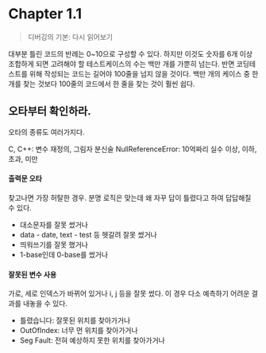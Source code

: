 # Chapter 1.1

> 디버깅의 기본: 다시 읽어보기

대부분 틀린 코드의 반례는 0~10으로 구성할 수 있다. 하지만 이것도 숫자를 6개 이상 조합하게 되면 고려해야 할 테스트케이스의 수는 백만 개를 가뿐히 넘는다. 반면 코딩테스트를 위해 작성되는 코드는 길어야 100줄을 넘지 않을 것이다. 백만 개의 케이스 중 한 개를 찾는 것보다 100줄의 코드에서 한 줄을 찾는 것이 훨씬 쉽다.

## 오타부터 확인하라.

오타의 종류도 여러가지다.

C, C++: 변수 재정의, 그림자 분신술
NullReferenceError: 10억짜리 실수
이상, 이하, 초과, 미만

#### 출력문 오타

찾고나면 가장 허탈한 경우. 분명 로직은 맞는데 왜 자꾸 답이 틀렸다고 하여 답답해질 수 있다.

- 대소문자를 잘못 썼거나
- data - date, text - test 등 헷갈려 잘못 썼거나
- 띄워쓰기를 잘못 했거나
- 1-base인데 0-base를 썼거나

#### 잘못된 변수 사용

가로, 세로 인덱스가 바뀌어 있거나 i, j 등을 잘못 썼다. 이 경우 다소 예측하기 어려운 결과를 내놓을 수 있다.

- 틀렸습니다: 잘못된 위치를 찾아가거나
- OutOfIndex: 너무 먼 위치를 찾아가거나
- Seg Fault: 전혀 예상하지 못한 위치를 찾아가거나